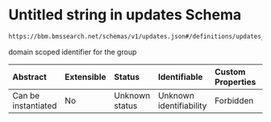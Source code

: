 # Untitled string in updates Schema

```txt
https://bbm.bmssearch.net/schemas/v1/updates.json#/definitions/updates_bms/properties/group_id
```

domain scoped identifier for the group

| Abstract            | Extensible | Status         | Identifiable            | Custom Properties | Additional Properties | Access Restrictions | Defined In                                                                          |
| :------------------ | :--------- | :------------- | :---------------------- | :---------------- | :-------------------- | :------------------ | :---------------------------------------------------------------------------------- |
| Can be instantiated | No         | Unknown status | Unknown identifiability | Forbidden         | Allowed               | none                | [updates.schema.json*](../../schemas/v1/updates.schema.json "open original schema") |
